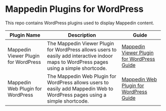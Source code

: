# Mappedin Plugins for WordPress

This repo contains WordPress plugins used to display Mappedin content.

| **Plugin Name**                      | **Description**                                                                                                                          | **Guide**                                                                                                                          |
| ------------------------------------ | ---------------------------------------------------------------------------------------------------------------------------------------- | ---------------------------------------------------------------------------------------------------------------------------------- |
| Mappedin Viewer Plugin for WordPress | The Mappedin Viewer Plugin for WordPress allows users to easily add interactive indoor maps to WordPress pages using a simple shortcode. | [Mappedin Viewer Plugin for WordPress Guide](https://developer.mappedin.com/web/v6/embed/mappedin-viewer-plugin-for-wordpress/)    |
| Mappedin Web Plugin for WordPress    | The Mappedin Web Plugin for WordPress allows users to easily add Mappedin Web to WordPress pages using a simple shortcode.               | [Mappedin Web Plugin for WordPress Guide](https://developer.mappedin.com/pre-built-applications/mappedin_web_plugin_for_wordpress) |
